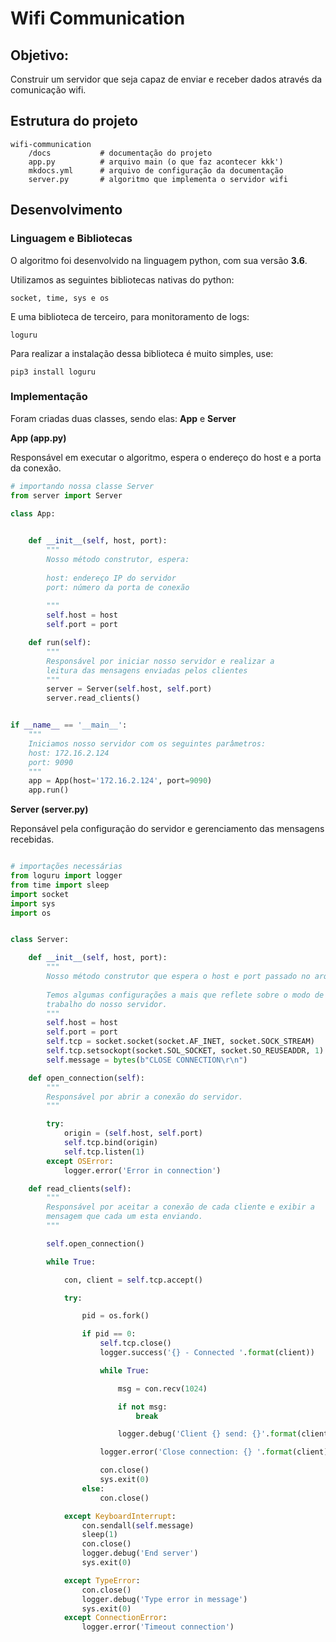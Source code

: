#  Wifi Communication


## Objetivo:

Construir um servidor que seja capaz de enviar e receber dados através da comunicação wifi.

## Estrutura do projeto

    wifi-communication
        /docs           # documentação do projeto
        app.py          # arquivo main (o que faz acontecer kkk')
        mkdocs.yml      # arquivo de configuração da documentação
        server.py       # algoritmo que implementa o servidor wifi
        
 
## Desenvolvimento


### Linguagem e  Bibliotecas

O algoritmo foi desenvolvido na linguagem python, com sua versão <b>3.6</b>.
 
Utilizamos as seguintes bibliotecas nativas do python:
 
    socket, time, sys e os
 
E uma biblioteca de terceiro, para monitoramento de logs:
 
    loguru

Para realizar a instalação dessa biblioteca é muito simples, use:

    pip3 install loguru

### Implementação

Foram criadas duas classes, sendo elas: <b>App</b> e <b>Server</b>


<b>App (app.py) </b>

Responsável em executar o algoritmo, espera o endereço do host e a porta da conexão.

```python
# importando nossa classe Server
from server import Server

class App:

    
    def __init__(self, host, port):  
        """
        Nosso método construtor, espera:
       
        host: endereço IP do servidor
        port: número da porta de conexão
    
        """   
        self.host = host
        self.port = port

    def run(self):
        """
        Responsável por iniciar nosso servidor e realizar a 
        leitura das mensagens enviadas pelos clientes
        """
        server = Server(self.host, self.port)
        server.read_clients()


if __name__ == '__main__':
    """
    Iniciamos nosso servidor com os seguintes parâmetros: 
    host: 172.16.2.124  
    port: 9090    
    """
    app = App(host='172.16.2.124', port=9090)
    app.run()

```

<b>Server (server.py)</b>

Reponsável pela configuração do servidor e gerenciamento das mensagens recebidas.

```python

# importações necessárias
from loguru import logger
from time import sleep
import socket
import sys
import os


class Server:

    def __init__(self, host, port):
        """
        Nosso método construtor que espera o host e port passado no arquivo app.py.
        
        Temos algumas configurações a mais que reflete sobre o modo de 
        trabalho do nosso servidor.
        """
        self.host = host
        self.port = port
        self.tcp = socket.socket(socket.AF_INET, socket.SOCK_STREAM)
        self.tcp.setsockopt(socket.SOL_SOCKET, socket.SO_REUSEADDR, 1)
        self.message = bytes(b"CLOSE CONNECTION\r\n")

    def open_connection(self):
        """
        Responsável por abrir a conexão do servidor.
        """

        try:
            origin = (self.host, self.port)
            self.tcp.bind(origin)
            self.tcp.listen(1)
        except OSError:
            logger.error('Error in connection')

    def read_clients(self):
        """
        Responsável por aceitar a conexão de cada cliente e exibir a 
        mensagem que cada um esta enviando.
        """

        self.open_connection()

        while True:

            con, client = self.tcp.accept()

            try:

                pid = os.fork()

                if pid == 0:
                    self.tcp.close()
                    logger.success('{} - Connected '.format(client))

                    while True:

                        msg = con.recv(1024)

                        if not msg:
                            break

                        logger.debug('Client {} send: {}'.format(client, msg))

                    logger.error('Close connection: {} '.format(client))

                    con.close()
                    sys.exit(0)
                else:
                    con.close()

            except KeyboardInterrupt:
                con.sendall(self.message)
                sleep(1)
                con.close()
                logger.debug('End server')
                sys.exit(0)

            except TypeError:
                con.close()
                logger.debug('Type error in message')
                sys.exit(0)
            except ConnectionError:
                logger.error('Timeout connection')





```